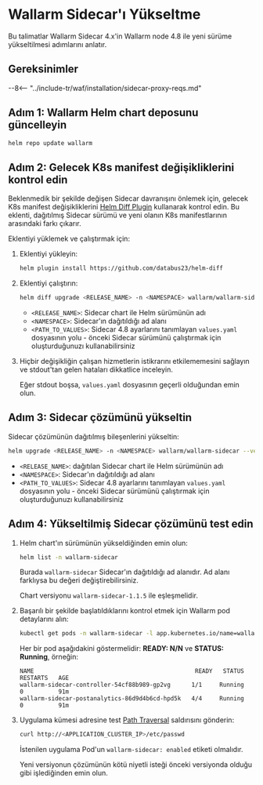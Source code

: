 [ip-lists-docs]: ../user-guides/ip-lists/overview.md

# Wallarm Sidecar'ı Yükseltme

Bu talimatlar Wallarm Sidecar 4.x'in Wallarm node 4.8 ile yeni sürüme yükseltilmesi adımlarını anlatır.

## Gereksinimler

--8<-- "../include-tr/waf/installation/sidecar-proxy-reqs.md"

## Adım 1: Wallarm Helm chart deposunu güncelleyin

```bash
helm repo update wallarm
```

## Adım 2: Gelecek K8s manifest değişikliklerini kontrol edin

Beklenmedik bir şekilde değişen Sidecar davranışını önlemek için, gelecek K8s manifest değişikliklerini [Helm Diff Plugin](https://github.com/databus23/helm-diff) kullanarak kontrol edin. Bu eklenti, dağıtılmış Sidecar sürümü ve yeni olanın K8s manifestlarının arasındaki farkı çıkarır.

Eklentiyi yüklemek ve çalıştırmak için:

1. Eklentiyi yükleyin:

    ```bash
    helm plugin install https://github.com/databus23/helm-diff
    ```
2. Eklentiyi çalıştırın:

    ```bash
    helm diff upgrade <RELEASE_NAME> -n <NAMESPACE> wallarm/wallarm-sidecar --version 4.8.0 -f <PATH_TO_VALUES>
    ```

    * `<RELEASE_NAME>`: Sidecar chart ile Helm sürümünün adı
    * `<NAMESPACE>`: Sidecar'ın dağıtıldığı ad alanı
    * `<PATH_TO_VALUES>`: Sidecar 4.8 ayarlarını tanımlayan `values.yaml` dosyasının yolu - önceki Sidecar sürümünü çalıştırmak için oluşturduğunuzı kullanabilirsiniz
3. Hiçbir değişikliğin çalışan hizmetlerin istikrarını etkilememesini sağlayın ve stdout'tan gelen hataları dikkatlice inceleyin.

     Eğer stdout boşsa, `values.yaml` dosyasının geçerli olduğundan emin olun.

## Adım 3: Sidecar çözümünü yükseltin

Sidecar çözümünün dağıtılmış bileşenlerini yükseltin:

``` bash
helm upgrade <RELEASE_NAME> -n <NAMESPACE> wallarm/wallarm-sidecar --version 4.8.0 -f <PATH_TO_VALUES>
```

* `<RELEASE_NAME>`: dağıtılan Sidecar chart ile Helm sürümünün adı
* `<NAMESPACE>`: Sidecar'ın dağıtıldığı ad alanı
* `<PATH_TO_VALUES>`: Sidecar 4.8 ayarlarını tanımlayan `values.yaml` dosyasının yolu - önceki Sidecar sürümünü çalıştırmak için oluşturduğunuzı kullanabilirsiniz

## Adım 4: Yükseltilmiş Sidecar çözümünü test edin

1. Helm chart'ın sürümünün yükseldiğinden emin olun:

    ```bash
    helm list -n wallarm-sidecar
    ```

    Burada `wallarm-sidecar` Sidecar'ın dağıtıldığı ad alanıdır. Ad alanı farklıysa bu değeri değiştirebilirsiniz.

    Chart versiyonu `wallarm-sidecar-1.1.5` ile eşleşmelidir.
1. Başarılı bir şekilde başlatıldıklarını kontrol etmek için Wallarm pod detaylarını alın:

    ```bash
    kubectl get pods -n wallarm-sidecar -l app.kubernetes.io/name=wallarm-sidecar
    ```

    Her bir pod aşağıdakini göstermelidir: **READY: N/N** ve **STATUS: Running**, örneğin:

    ```
    NAME                                              READY   STATUS    RESTARTS   AGE
    wallarm-sidecar-controller-54cf88b989-gp2vg      1/1     Running   0          91m
    wallarm-sidecar-postanalytics-86d9d4b6cd-hpd5k   4/4     Running   0          91m
    ```
1. Uygulama kümesi adresine test [Path Traversal](../attacks-vulns-list.md#path-traversal) saldırısını gönderin:

    ```bash
    curl http://<APPLICATION_CLUSTER_IP>/etc/passwd
    ```

    İstenilen uygulama Pod'un `wallarm-sidecar: enabled` etiketi olmalıdır.

    Yeni versiyonun çözümünün kötü niyetli isteği önceki versiyonda olduğu gibi işlediğinden emin olun.